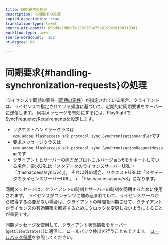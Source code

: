 ```yaml
---
title: 同期要求の処理
description: 同期要求の処理
copied-description: true
translation-type: tm+mt
source-git-commit: 89bdda1d4bd5c126f19ba75a819942df901183d1
workflow-type: tm+mt
source-wordcount: '162'
ht-degree: 0%

---
```



# 同期要求{#handling-synchronization-requests}の処理

.ライセンスで同期の要件（[同期の要件](../../aaxs-protecting-content/content-introduction/content-usage-rules/content-time-based-rules/content-time-based-rules-defining.md#requirements-for-synchronization)）が指定されている場合、クライアントは、ライセンスで指定されている頻度に基づいて、定期的に同期要求をサーバーに送信します。 同期メッセージを有効にするには、PlayRightでSyncFrequencyRequirementsを設定します。

* リクエストハンドラークラスは`com.adobe.flashaccess.sdk.protocol.sync.SynchronizationHandler`です
* 要求メッセージクラスは`com.adobe.flashaccess.sdk.protocol.sync.SynchronizationRequestMessage`です
* クライアントとサーバーの両方がプロトコルバージョン5をサポートしている場合、要求URLは「メタデータのライセンスサーバーURL:+ 「/flashaccess/sync/v4」)。 それ以外の場合、リクエストURLは「メタデータのライセンスサーバーURL」 + 「/flashaccess/sync/v3」になります。

同期メッセージは、クライアントの時刻とサーバーの時刻を同期するために使用されます。 ライセンスがコンテンツに埋め込まれていて、ライセンスサーバから取得する必要がない場合は、クライアントの時間を同期させて、クライアントがライセンスの有効期限を回避するためにクロックを変更しないようにすることが重要です。

同期メッセージを使用して、クライアント状態情報をサーバー(`getClientState()`)に通信し、ロールバック検出を行うこともできます。 [ロールバック保護](../../aaxs-protecting-content/content-implementing-the-license-server/content-processing-aaxs-requests/content-rollback-detection.md)を参照してください。